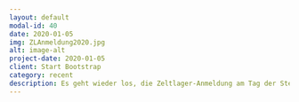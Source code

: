 ```yaml
---
layout: default
modal-id: 40
date: 2020-01-05
img: ZLAnmeldung2020.jpg
alt: image-alt
project-date: 2020-01-05
client: Start Bootstrap
category: recent
description: Es geht wieder los, die Zeltlager-Anmeldung am Tag der Sternsinger-Aktion setzt den Startschuss für das Zeltlager Jahr 2020! Bei leckeren Waffeln haben sich die ersten Kinder für das Lager angemeldet. Noch sind Plätze frei, bei Interesse melden Sie sich gerne über unsere Kontaktseite oder sprechen uns in den Gruppenstunden an. Hier ist der <a target="_blank" href="/dokumente/zl-flyer/zl-flyer_2020.pdf">Flyer</a> für das diesjährige Lager. 
---
```

